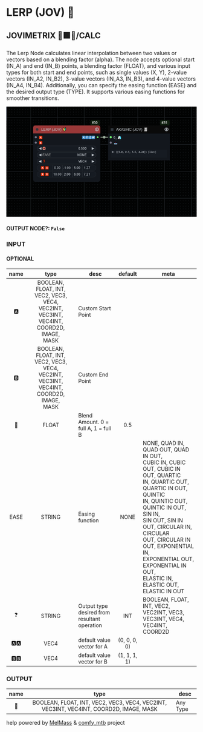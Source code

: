 # LERP (JOV) 🔰

## JOVIMETRIX 🔺🟩🔵/CALC

The Lerp Node calculates linear interpolation between two values or vectors based on a blending factor (alpha). The node accepts optional start (IN_A) and end (IN_B) points, a blending factor (FLOAT), and various input types for both start and end points, such as single values (X, Y), 2-value vectors (IN_A2, IN_B2), 3-value vectors (IN_A3, IN_B3), and 4-value vectors (IN_A4, IN_B4). Additionally, you can specify the easing function (EASE) and the desired output type (TYPE). It supports various easing functions for smoother transitions.

![LERP](https://raw.githubusercontent.com/Amorano/Jovimetrix-examples/master/node/LERP/LERP.png)

#### OUTPUT NODE?: `False`

### INPUT

#### OPTIONAL

name | type | desc | default | meta
:---:|:---:|---|:---:|---
🅰️  |  BOOLEAN, FLOAT, INT, VEC2, VEC3, VEC4,<br>VEC2INT, VEC3INT, VEC4INT, COORD2D, IMAGE,<br>MASK  | Custom Start Point |  | 
🅱️  |  BOOLEAN, FLOAT, INT, VEC2, VEC3, VEC4,<br>VEC2INT, VEC3INT, VEC4INT, COORD2D, IMAGE,<br>MASK  | Custom End Point |  | 
🛟  |  FLOAT  | Blend Amount. 0 = full A, 1 = full B | 0.5 | 
EASE  |  STRING  | Easing function | NONE | NONE, QUAD IN, QUAD OUT, QUAD IN OUT,<br>CUBIC IN, CUBIC OUT, CUBIC IN OUT, QUARTIC<br>IN, QUARTIC OUT, QUARTIC IN OUT, QUINTIC<br>IN, QUINTIC OUT, QUINTIC IN OUT, SIN IN,<br>SIN OUT, SIN IN OUT, CIRCULAR IN, CIRCULAR<br>OUT, CIRCULAR IN OUT, EXPONENTIAL IN,<br>EXPONENTIAL OUT, EXPONENTIAL IN OUT,<br>ELASTIC IN, ELASTIC OUT, ELASTIC IN OUT
❓  |  STRING  | Output type desired from resultant<br>operation | INT | BOOLEAN, FLOAT, INT, VEC2, VEC2INT, VEC3,<br>VEC3INT, VEC4, VEC4INT, COORD2D
🅰️🅰️  |  VEC4  | default value vector for A | (0, 0, 0, 0) | 
🅱️🅱️  |  VEC4  | default value vector for B | (1, 1, 1, 1) | 

### OUTPUT

name | type | desc
:---:|:---:|---
🦄  |  BOOLEAN, FLOAT, INT, VEC2, VEC3, VEC4, VEC2INT, VEC3INT, VEC4INT, COORD2D, IMAGE, MASK  | Any Type 

help powered by [MelMass](https://github.com/melMass) & [comfy_mtb](https://github.com/melMass/comfy_mtb) project